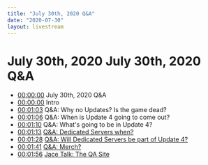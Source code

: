 ```yaml
---
title: "July 30th, 2020 Q&A"
date: "2020-07-30"
layout: livestream
---
```

# July 30th, 2020 July 30th, 2020 Q&A
* [00:00:00](https://youtu.be/1dUNmBBbExs?t=0) July 30th, 2020 Q&A
* [00:00:00](https://youtu.be/1dUNmBBbExs?t=0) Intro
* [00:01:03](https://youtu.be/1dUNmBBbExs?t=63) Q&A: Why no Updates? Is the game dead?
* [00:01:06](https://youtu.be/1dUNmBBbExs?t=66) Q&A: When is Update 4 going to come out?
* [00:01:10](https://youtu.be/1dUNmBBbExs?t=70) Q&A: What's going to be in Update 4?
* [00:01:13](https://youtu.be/1dUNmBBbExs?t=73) [Q&A: Dedicated Servers when?](./transcriptions/yt-1dUNmBBbExs,73.73333333333333,88.2.md)
* [00:01:28](https://youtu.be/1dUNmBBbExs?t=88) [Q&A: Will Dedicated Servers be part of Update 4?](./transcriptions/yt-1dUNmBBbExs,88.2,101.20356.md)
* [00:01:41](https://youtu.be/1dUNmBBbExs?t=101) [Q&A: Merch?](./transcriptions/yt-1dUNmBBbExs,101.20356,116.33333333333333.md)
* [00:01:56](https://youtu.be/1dUNmBBbExs?t=116) [Jace Talk: The QA Site](./transcriptions/yt-1dUNmBBbExs,116.33333333333333,156.424212.md)

